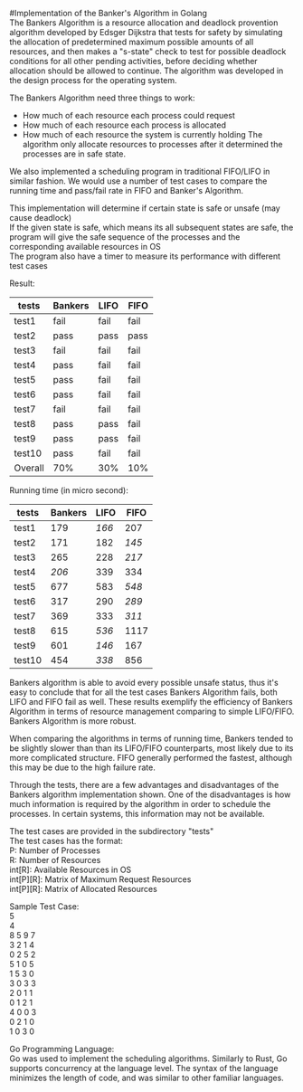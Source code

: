#Implementation of the Banker's Algorithm in Golang  
The Bankers Algorithm is a resource allocation and deadlock provention algorithm developed by Edsger Dijkstra that tests for safety by simulating the allocation of predetermined maximum possible amounts of all resources, and then makes a "s-state" check to test for possible deadlock conditions for all other pending activities, before deciding whether allocation should be allowed to continue. The algorithm was developed in the design process for the operating system.  

The Bankers Algorithm need three things to work:  
- How much of each resource each process could request  
- How much of each resource each process is allocated
- How much of each resource the system is currently holding
The algorithm only allocate resources to processes after it determined the processes are in safe state.

We also implemented a scheduling program in traditional FIFO/LIFO in similar fashion. We would use a number of test cases to compare the running time and pass/fail rate in FIFO and Banker's Algorithm.   

This implementation will determine if certain state is safe or unsafe (may cause deadlock)  
If the given state is safe, which means its all subsequent states are safe, the program will give the safe sequence of the processes and the corresponding available resources in OS  
The program also have a timer to measure its performance with different test cases  

Result:  

| tests   	| Bankers	| LIFO	| FIFO	|  
| ----------| --------- | ----- | ----- |  
| test1   	| fail		| fail 	| fail	|  
| test2   	| pass		| pass	| pass 	|  
| test3   	| fail		| fail	| fail	|  
| test4		| pass		| fail	| fail 	|  
| test5		| pass		| fail 	| fail 	|  
| test6		| pass		| fail	| fail	|  
| test7		| fail		| fail	| fail 	|  
| test8		| pass		| pass	| fail	|  
| test9		| pass		| pass	| fail	|  
| test10	| pass		| fail	| fail	|  
| Overall	| 70%		| 30%	| 10%	|  

Running time (in micro second): 

|tests		| Bankers	| LIFO	| FIFO	|  
|-----------|-----------|-------|-------|  
|test1		| 179		| *166*	| 207	|  
|test2		| 171		| 182	| *145*	|  
|test3		| 265		| 228	| *217*	|  
|test4		| *206*		| 339	| 334	|  
|test5		| 677		| 583	| *548*	|  
|test6		| 317		| 290	| *289*	|  
|test7		| 369		| 333	| *311*	|  
|test8		| 615		| *536*	| 1117	|  
|test9		| 601		| *146*	| 167	|  
|test10		| 454		| *338*	| 856	|  

Bankers algorithm is able to avoid every possible unsafe status, thus it's easy to conclude that for all the test cases Bankers Algorithm fails, both LIFO and FIFO fail as well. These results exemplify the efficiency of Bankers Algorithm in terms of resource management comparing to simple LIFO/FIFO. Bankers Algorithm is more robust.

When comparing the algorithms in terms of running time, Bankers tended to be slightly slower than than its LIFO/FIFO counterparts, most likely due to its more complicated structure. FIFO generally performed the fastest, although this may be due to the high failure rate.

Through the tests, there are a few advantages and disadvantages of the Bankers algorithm implementation shown.  One of the disadvantages is how much information is required by the algorithm in order to schedule the processes.  In certain systems, this information may not be available.


The test cases are provided in the subdirectory "tests"   
The test cases has the format:  
P: Number of Processes  
R: Number of Resources  
int[R]: Available Resources in OS  
int[P][R]: Matrix of Maximum Request Resources  
int[P][R]: Matrix of Allocated Resources  

Sample Test Case:  
5  
4  
8 5 9 7  
3 2 1 4  
0 2 5 2  
5 1 0 5  
1 5 3 0  
3 0 3 3  
2 0 1 1  
0 1 2 1  
4 0 0 3  
0 2 1 0  
1 0 3 0 


Go Programming Language:  
Go was used to implement the scheduling algorithms. Similarly to Rust, Go supports concurrency at the language level. The syntax of the language minimizes the length of code, and was similar to other familiar languages.  